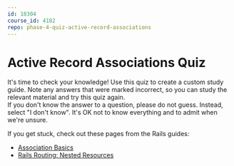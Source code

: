 ```yaml
---
id: 18304
course_id: 4182
repo: phase-4-quiz-active-record-associations
---
```


# Active Record Associations Quiz

It's time to check your knowledge! Use this quiz to create a custom study guide.
Note any answers that were marked incorrect, so you can study the relevant
material and try this quiz again.  
If you don't know the answer to a question, please do not guess. Instead, select
"I don't know". It's OK not to know everything and to admit when we're unsure.

If you get stuck, check out these pages from the Rails guides:

- [Association Basics](https://guides.rubyonrails.org/association_basics.html)
- [Rails Routing: Nested Resources](https://guides.rubyonrails.org/routing.html#nested-resources)
